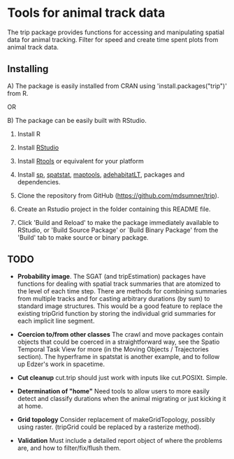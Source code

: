 # Tools for animal track data

The trip package provides functions for accessing and manipulating
spatial data for animal tracking.  Filter for speed and create time
spent plots from animal track data.

## Installing

A) The package is easily installed from CRAN using 'install.packages("trip")' from R. 

OR 

B) The package can be easily built with RStudio. 

1. Install R

2. Install [RStudio](http://www.rstudio.com)

3. Install [Rtools](http://cran.r-project.org/bin/windows/Rtools/) or equivalent for your platform

4. Install [sp](http://cran.r-project.org/web/packages/sp/index.html),
           [spatstat](http://cran.r-project.org/web/packages/spatstat/index.html),
           [maptools](http://cran.r-project.org/web/packages/maptools/index.html),
           [adehabitatLT](http://cran.r-project.org/web/packages/adehabitatLT/index.html),
           packages and dependencies.

5. Clone the repository from GitHub (https://github.com/mdsumner/trip).

6. Create an Rstudio project in the folder containing this README file.

7. Click 'Build and Reload' to make the package immediately available
to RStudio, or 'Build Source Package' or `Build Binary Package' from
the 'Build' tab to make source or binary package.



## TODO

- **Probability image**.  The SGAT (and tripEstimation) packages have
functions for dealing with spatial track summaries that are
atomized to the level of each time step. There are methods for combining summaries from
multiple tracks and for casting arbitrary durations (by sum) to standard image structures. This would be a good
feature to replace the existing tripGrid function by storing the 
individual grid summaries for each implicit line segment.

- **Coercion to/from other classes** The crawl and move packages contain objects that 
could be coerced in a straightforward way, see the Spatio Temporal Task View for 
more (in the Moving Objects / Trajectories section). The hyperframe in spatstat is another example, and to follow up Edzer's work in spacetime. 

- **Cut cleanup** cut.trip should just work with inputs like cut.POSIXt. Simple. 
 
- **Determination of "home"** Need tools to allow users to more easily detect and classify durations when the animal
migrating or just kicking it at home. 

- **Grid topology** Consider replacement of makeGridTopology, possibly using raster. (tripGrid could be replaced by a rasterize method). 

- **Validation** Must include a detailed report object of where the problems are, and how to filter/fix/flush them. 
 
